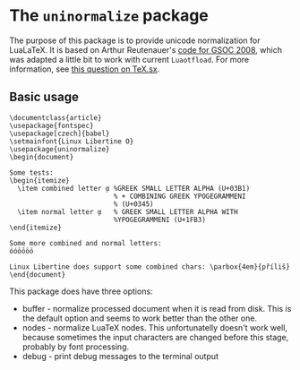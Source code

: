 # The `uninormalize` package

The purpose of this package is to provide unicode normalization for LuaLaTeX. It is based on  Arthur Reutenauer's 
[code for GSOC 2008](https://code.google.com/p/google-summer-of-code-2008-tex/downloads/list), which was adapted a little bit to work with
current `Luaotfload`. For more information, see [this question on TeX.sx](http://tex.stackexchange.com/q/229044/7712).

## Basic usage


    \documentclass{article}
    \usepackage{fontspec}
    \usepackage[czech]{babel}
    \setmainfont{Linux Libertine O}
    \usepackage{uninormalize}
    \begin{document}
    
    Some tests:
    \begin{itemize}
      \item combined letter ᾳ %GREEK SMALL LETTER ALPHA (U+03B1) 
                              % + COMBINING GREEK YPOGEGRAMMENI 
                              % (U+0345)
      \item normal letter ᾳ   % GREEK SMALL LETTER ALPHA WITH 
                              %YPOGEGRAMMENI (U+1FB3)
    \end{itemize}
    
    Some more combined and normal letters: 
    óóōōöö
    
    Linux Libertine does support some combined chars: \parbox{4em}{příliš}
    \end{document}

This package does have three options:


- buffer - normalize processed document when it is read from disk. This is the default option and seems to work better than the other one.
- nodes - normalize LuaTeX nodes. This unfortunatelly doesn't work well, because sometimes the input characters are changed before this stage, 
  probably by font processing. 
- debug - print debug messages to the terminal output
